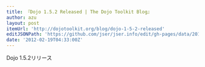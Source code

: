 ```yaml
---
title: 『Dojo 1.5.2 Released | The Dojo Toolkit Blog』
author: azu
layout: post
itemUrl: 'http://dojotoolkit.org/blog/dojo-1-5-2-released'
editJSONPath: 'https://github.com/jser/jser.info/edit/gh-pages/data/2012/02/index.json'
date: '2012-02-19T04:33:00Z'
---
```

Dojo 1.5.2リリース

